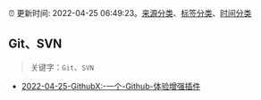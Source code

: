 :alarm_clock: 更新时间: 2022-04-25 06:49:23。[来源分类](../README.md)、[标签分类](../TAGS.md)、[时间分类](../TIMELINE.md)

## Git、SVN


> 关键字：`Git`、`SVN`



- [2022-04-25-GithubX:-一个-Github-体验增强插件](https://toutiao.io/k/9tyfzz1) 